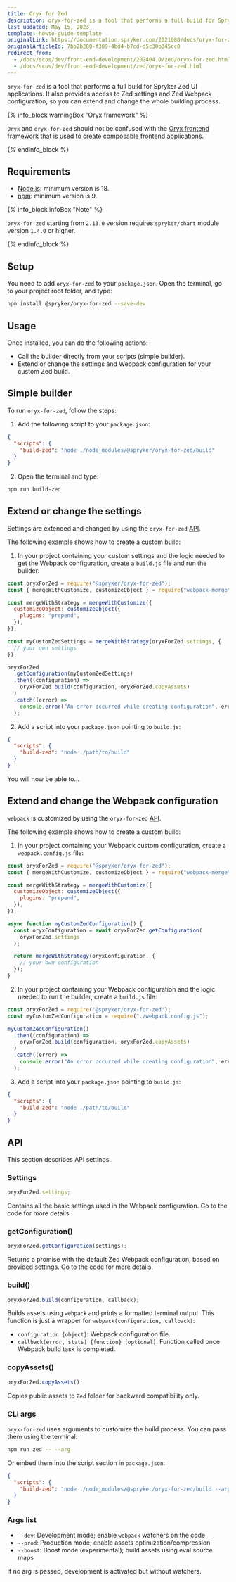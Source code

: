 ```yaml
---
title: Oryx for Zed
description: oryx-for-zed is a tool that performs a full build for Spryker Zed UI applications.
last_updated: May 15, 2023
template: howto-guide-template
originalLink: https://documentation.spryker.com/2021080/docs/oryx-for-zed
originalArticleId: 7bb2b280-f309-4bd4-b7cd-d5c30b345cc0
redirect_from:
  - /docs/scos/dev/front-end-development/202404.0/zed/oryx-for-zed.html
  - /docs/scos/dev/front-end-development/zed/oryx-for-zed.html
---
```



`oryx-for-zed` is a tool that performs a full build for Spryker Zed UI applications. It also provides access to Zed settings and Zed Webpack configuration, so you can extend and change the whole building process.

{% info_block warningBox "Oryx framework" %}

`Oryx` and `oryx-for-zed` should not be confused with the [Oryx frontend framework](/docs/dg/dev/frontend-development/latest/oryx/oryx.html) that is used to create composable frontend applications.

{% endinfo_block %}

## Requirements

- [Node.js](https://nodejs.org/en/download/package-manager): minimum version is 18.
- [npm](https://docs.npmjs.com/downloading-and-installing-node-js-and-npm/): minimum version is 9.

{% info_block infoBox "Note" %}

`oryx-for-zed` starting from `2.13.0` version requires `spryker/chart` module version `1.4.0` or higher.

{% endinfo_block %}

## Setup

You need to add `oryx-for-zed` to your `package.json`. Open the terminal, go to your project root folder, and type:

```bash
npm install @spryker/oryx-for-zed --save-dev
```

## Usage

Once installed, you can do the following actions:

- Call the builder directly from your scripts (simple builder).
- Extend or change the settings and Webpack configuration for your custom Zed build.

## Simple builder

To run `oryx-for-zed`, follow the steps:

1. Add the following script to your `package.json`:

```json
{
  "scripts": {
    "build-zed": "node ./node_modules/@spryker/oryx-for-zed/build"
  }
}
```

2. Open the terminal and type:

```bash
npm run build-zed
```

## Extend or change the settings

Settings are extended and changed by using the `oryx-for-zed` [API](/docs/dg/dev/frontend-development/latest/zed/oryx-for-zed.html#api).

The following example shows how to create a custom build:

1. In your project containing your custom settings and the logic needed to get the Webpack configuration, create a `build.js` file and run the builder:

```js
const oryxForZed = require("@spryker/oryx-for-zed");
const { mergeWithCustomize, customizeObject } = require("webpack-merge");

const mergeWithStrategy = mergeWithCustomize({
  customizeObject: customizeObject({
    plugins: "prepend",
  }),
});

const myCustomZedSettings = mergeWithStrategy(oryxForZed.settings, {
  // your own settings
});

oryxForZed
  .getConfiguration(myCustomZedSettings)
  .then((configuration) =>
    oryxForZed.build(configuration, oryxForZed.copyAssets)
  )
  .catch((error) =>
    console.error("An error occurred while creating configuration", error)
  );
```

2. Add a script into your `package.json` pointing to `build.js`:

```json
{
  "scripts": {
    "build-zed": "node ./path/to/build"
  }
}
```

You will now be able to…

## Extend and change the Webpack configuration

`webpack` is customized by using the `oryx-for-zed` [API](/docs/dg/dev/frontend-development/latest/zed/oryx-for-zed.html#api).

The following example shows how to create a custom build:

1. In your project containing your Webpack custom configuration, create a `webpack.config.js` file:

```js
const oryxForZed = require("@spryker/oryx-for-zed");
const { mergeWithCustomize, customizeObject } = require("webpack-merge");

const mergeWithStrategy = mergeWithCustomize({
  customizeObject: customizeObject({
    plugins: "prepend",
  }),
});

async function myCustomZedConfiguration() {
  const oryxConfiguration = await oryxForZed.getConfiguration(
    oryxForZed.settings
  );

  return mergeWithStrategy(oryxConfiguration, {
    // your own configuration
  });
}
```

2. In your project containing your Webpack configuration and the logic needed to run the builder, create a `build.js` file:

```js
const oryxForZed = require("@spryker/oryx-for-zed");
const myCustomZedConfiguration = require("./webpack.config.js");

myCustomZedConfiguration()
  .then((configuration) =>
    oryxForZed.build(configuration, oryxForZed.copyAssets)
  )
  .catch((error) =>
    console.error("An error occurred while creating configuration", error)
  );
```

3. Add a script into your `package.json` pointing to `build.js`:

```json
{
  "scripts": {
    "build-zed": "node ./path/to/build"
  }
}
```

## API

This section describes API settings.

### Settings

```js
oryxForZed.settings;
```

Contains all the basic settings used in the Webpack configuration. Go to the code for more details.

### getConfiguration()

```js
oryxForZed.getConfiguration(settings);
```

Returns a promise with the default Zed Webpack configuration, based on provided settings.
Go to the code for more details.

### build()

```js
oryxForZed.build(configuration, callback);
```

Builds assets using `webpack` and prints a formatted terminal output. This function is just a wrapper for `webpack(configuration, callback)`:

- `configuration {object}`: Webpack configuration file.
- `callback(error, stats) {function} [optional]`: Function called once Webpack build task is completed.

### copyAssets()

```js
oryxForZed.copyAssets();
```

Copies public assets to `Zed` folder for backward compatibility only.

### CLI args

`oryx-for-zed` uses arguments to customize the build process.
You can pass them using the terminal:

```bash
npm run zed -- --arg
```

Or embed them into the script section in `package.json`:

```json
{
  "scripts": {
    "build-zed": "node ./node_modules/@spryker/oryx-for-zed/build --arg"
  }
}
```

### Args list

- `--dev`: Development mode; enable `webpack` watchers on the code
- `--prod`: Production mode; enable assets optimization/compression
- `--boost`: Boost mode (experimental); build assets using eval source maps

If no arg is passed, development is activated but without watchers.
